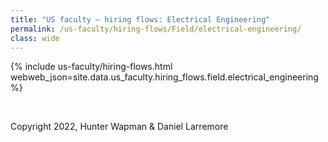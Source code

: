 ```yaml
---
title: "US faculty — hiring flows: Electrical Engineering"
permalink: /us-faculty/hiring-flows/Field/electrical-engineering/
class: wide
---
```


{% include us-faculty/hiring-flows.html webweb_json=site.data.us_faculty.hiring_flows.field.electrical_engineering %}

<br>

Copyright 2022, Hunter Wapman & Daniel Larremore